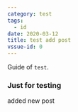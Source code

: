 ```yaml
---
category: test
tags:
  - id
date: 2020-03-12
title: test add post
vssue-id: 0
---
```


Guide of `test`.

<!-- more -->

### Just for testing

added new post
